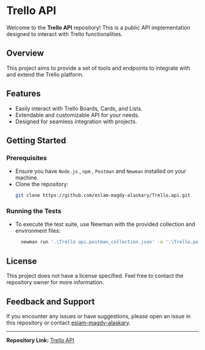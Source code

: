 # Trello API

Welcome to the **Trello API** repository! This is a public API implementation designed to interact with Trello functionalities. 

## Overview

This project aims to provide a set of tools and endpoints to integrate with and extend the Trello platform.

## Features

- Easily interact with Trello Boards, Cards, and Lists.
- Extendable and customizable API for your needs.
- Designed for seamless integration with projects.

## Getting Started

### Prerequisites
- Ensure you have `Node.js` , `npm` , `Postman` and `Newman` installed on your machine.
- Clone the repository:
  ```bash
  git clone https://github.com/eslam-magdy-alaskary/Trello.api.git
  ```

### Running the Tests
- To execute the test suite, use Newman with the provided collection and environment files:
  ```bash
    newman run '.\Trello api.postman_collection.json' -e '.\Trello.postman_environment.json'

  ```


## License

This project does not have a license specified. Feel free to contact the repository owner for more information.

## Feedback and Support

If you encounter any issues or have suggestions, please open an issue in this repository or contact [eslam-magdy-alaskary](https://github.com/eslam-magdy-alaskary).

---

**Repository Link:** [Trello API](https://github.com/eslam-magdy-alaskary/Trello.api)
